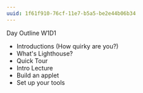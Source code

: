 ```yaml
---
uuid: 1f61f910-76cf-11e7-b5a5-be2e44b06b34
---
```


Day Outline W1D1
- Introductions (How quirky are you?)
- What's Lighthouse?
- Quick Tour
- Intro Lecture
- Build an applet
- Set up your tools


<!-- ADD disclaimer that there will be times they need to search the web to complete a task, etc. -->
